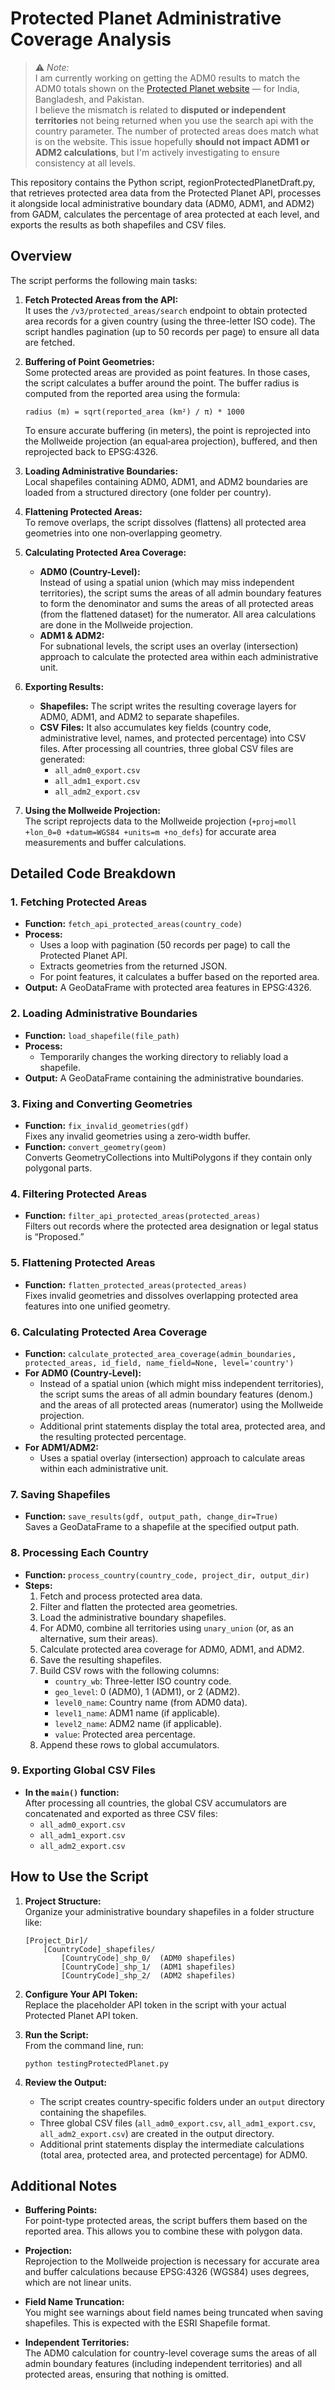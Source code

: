 # Protected Planet Administrative Coverage Analysis

> ⚠️ *Note:*  
> I am currently working on getting the ADM0 results to match the ADM0 totals shown on the [Protected Planet website](https://www.protectedplanet.net/) — for India, Bangladesh, and Pakistan.  
> I believe the mismatch is related to **disputed or independent territories** not being returned when you use the search api with the country parameter.  The number of protected areas does match what is on the website.
> This issue hopefully **should not impact ADM1 or ADM2 calculations**, but I'm actively investigating to ensure consistency at all levels. 

This repository contains the Python script, regionProtectedPlanetDraft.py, that retrieves protected area data from the Protected Planet API, processes it alongside local administrative boundary data (ADM0, ADM1, and ADM2) from GADM, calculates the percentage of area protected at each level, and exports the results as both shapefiles and CSV files.

## Overview

The script performs the following main tasks:

1. **Fetch Protected Areas from the API:**  
   It uses the `/v3/protected_areas/search` endpoint to obtain protected area records for a given country (using the three-letter ISO code). The script handles pagination (up to 50 records per page) to ensure all data are fetched.

2. **Buffering of Point Geometries:**  
   Some protected areas are provided as point features. In those cases, the script calculates a buffer around the point. The buffer radius is computed from the reported area using the formula:  
   ```
   radius (m) = sqrt(reported_area (km²) / π) * 1000
   ```
   To ensure accurate buffering (in meters), the point is reprojected into the Mollweide projection (an equal‑area projection), buffered, and then reprojected back to EPSG:4326.

3. **Loading Administrative Boundaries:**  
   Local shapefiles containing ADM0, ADM1, and ADM2 boundaries are loaded from a structured directory (one folder per country).

4. **Flattening Protected Areas:**  
   To remove overlaps, the script dissolves (flattens) all protected area geometries into one non‑overlapping geometry.

5. **Calculating Protected Area Coverage:**  
   - **ADM0 (Country-Level):**  
     Instead of using a spatial union (which may miss independent territories), the script sums the areas of all admin boundary features to form the denominator and sums the areas of all protected areas (from the flattened dataset) for the numerator. All area calculations are done in the Mollweide projection.
   - **ADM1 & ADM2:**  
     For subnational levels, the script uses an overlay (intersection) approach to calculate the protected area within each administrative unit.

6. **Exporting Results:**  
   - **Shapefiles:** The script writes the resulting coverage layers for ADM0, ADM1, and ADM2 to separate shapefiles.
   - **CSV Files:** It also accumulates key fields (country code, administrative level, names, and protected percentage) into CSV files. After processing all countries, three global CSV files are generated:
     - `all_adm0_export.csv`
     - `all_adm1_export.csv`
     - `all_adm2_export.csv`

7. **Using the Mollweide Projection:**  
   The script reprojects data to the Mollweide projection (`+proj=moll +lon_0=0 +datum=WGS84 +units=m +no_defs`) for accurate area measurements and buffer calculations.

## Detailed Code Breakdown

### 1. Fetching Protected Areas

- **Function:** `fetch_api_protected_areas(country_code)`
- **Process:**  
  - Uses a loop with pagination (50 records per page) to call the Protected Planet API.
  - Extracts geometries from the returned JSON.
  - For point features, it calculates a buffer based on the reported area.
- **Output:** A GeoDataFrame with protected area features in EPSG:4326.

### 2. Loading Administrative Boundaries

- **Function:** `load_shapefile(file_path)`
- **Process:**  
  - Temporarily changes the working directory to reliably load a shapefile.
- **Output:** A GeoDataFrame containing the administrative boundaries.

### 3. Fixing and Converting Geometries

- **Function:** `fix_invalid_geometries(gdf)`  
  Fixes any invalid geometries using a zero‑width buffer.
- **Function:** `convert_geometry(geom)`  
  Converts GeometryCollections into MultiPolygons if they contain only polygonal parts.

### 4. Filtering Protected Areas

- **Function:** `filter_api_protected_areas(protected_areas)`  
  Filters out records where the protected area designation or legal status is “Proposed.”
  
### 5. Flattening Protected Areas

- **Function:** `flatten_protected_areas(protected_areas)`  
  Fixes invalid geometries and dissolves overlapping protected area features into one unified geometry.

### 6. Calculating Protected Area Coverage

- **Function:** `calculate_protected_area_coverage(admin_boundaries, protected_areas, id_field, name_field=None, level='country')`
- **For ADM0 (Country-Level):**  
  - Instead of a spatial union (which might miss independent territories), the script sums the areas of all admin boundary features (denom.) and the areas of all protected areas (numerator) using the Mollweide projection.
  - Additional print statements display the total area, protected area, and the resulting protected percentage.
- **For ADM1/ADM2:**  
  - Uses a spatial overlay (intersection) approach to calculate areas within each administrative unit.

### 7. Saving Shapefiles

- **Function:** `save_results(gdf, output_path, change_dir=True)`  
  Saves a GeoDataFrame to a shapefile at the specified output path.

### 8. Processing Each Country

- **Function:** `process_country(country_code, project_dir, output_dir)`
- **Steps:**  
  1. Fetch and process protected area data.
  2. Filter and flatten the protected area geometries.
  3. Load the administrative boundary shapefiles.
  4. For ADM0, combine all territories using `unary_union` (or, as an alternative, sum their areas).
  5. Calculate protected area coverage for ADM0, ADM1, and ADM2.
  6. Save the resulting shapefiles.
  7. Build CSV rows with the following columns:
     - `country_wb`: Three-letter ISO country code.
     - `geo_level`: 0 (ADM0), 1 (ADM1), or 2 (ADM2).
     - `level0_name`: Country name (from ADM0 data).
     - `level1_name`: ADM1 name (if applicable).
     - `level2_name`: ADM2 name (if applicable).
     - `value`: Protected area percentage.
  8. Append these rows to global accumulators.

### 9. Exporting Global CSV Files

- **In the `main()` function:**  
  After processing all countries, the global CSV accumulators are concatenated and exported as three CSV files:
  - `all_adm0_export.csv`
  - `all_adm1_export.csv`
  - `all_adm2_export.csv`

## How to Use the Script

1. **Project Structure:**  
   Organize your administrative boundary shapefiles in a folder structure like:
   ```
   [Project_Dir]/
       [CountryCode]_shapefiles/
           [CountryCode]_shp_0/  (ADM0 shapefiles)
           [CountryCode]_shp_1/  (ADM1 shapefiles)
           [CountryCode]_shp_2/  (ADM2 shapefiles)
   ```

2. **Configure Your API Token:**  
   Replace the placeholder API token in the script with your actual Protected Planet API token.

3. **Run the Script:**  
   From the command line, run:
   ```
   python testingProtectedPlanet.py
   ```

4. **Review the Output:**  
   - The script creates country-specific folders under an `output` directory containing the shapefiles.
   - Three global CSV files (`all_adm0_export.csv`, `all_adm1_export.csv`, `all_adm2_export.csv`) are created in the output directory.
   - Additional print statements display the intermediate calculations (total area, protected area, and protected percentage) for ADM0.

## Additional Notes

- **Buffering Points:**  
  For point-type protected areas, the script buffers them based on the reported area. This allows you to combine these with polygon data.

- **Projection:**  
  Reprojection to the Mollweide projection is necessary for accurate area and buffer calculations because EPSG:4326 (WGS84) uses degrees, which are not linear units.

- **Field Name Truncation:**  
  You might see warnings about field names being truncated when saving shapefiles. This is expected with the ESRI Shapefile format.

- **Independent Territories:**  
  The ADM0 calculation for country-level coverage sums the areas of all admin boundary features (including independent territories) and all protected areas, ensuring that nothing is omitted.

